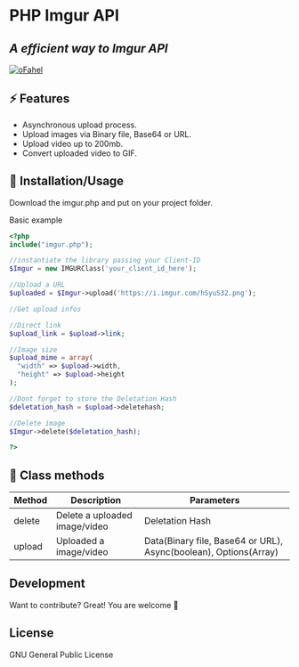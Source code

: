 # PHP Imgur API

## _A efficient way to Imgur API_

[![oFahel](https://i.imgur.com/hSyuS32.png)](https://github.com/ofahel/)

## ⚡ Features

- Asynchronous upload process.
- Upload images via Binary file, Base64 or URL.
- Upload video up to 200mb.
- Convert uploaded video to GIF.

## 🎉 Installation/Usage

Download the imgur.php and put on your project folder.


Basic example
```php
<?php
include("imgur.php");

//instantiate the library passing your Client-ID
$Imgur = new IMGURClass('your_client_id_here');

//Upload a URL
$uploaded = $Imgur->upload('https://i.imgur.com/hSyuS32.png');

//Get upload infos

//Direct link
$upload_link = $upload->link;

//Image size
$upload_mime = array(
  "width" => $upload->width,
  "height" => $upload->height
);

//Dont forget to store the Deletation Hash
$deletation_hash = $upload->deletehash;

//Delete image
$Imgur->delete($deletation_hash);

?>
```

## 📄 Class methods

| Method    | Description                            | Parameters                                                        |
|-----------|----------------------------------------|------------                                                       |
| delete    | Delete a uploaded image/video          | Deletation Hash                                                   |
| upload    | Uploaded a image/video                 | Data(Binary file, Base64 or URL), Async(boolean), Options(Array)  |


## Development

Want to contribute? Great!
You are welcome 🥳

## License

GNU General Public License
